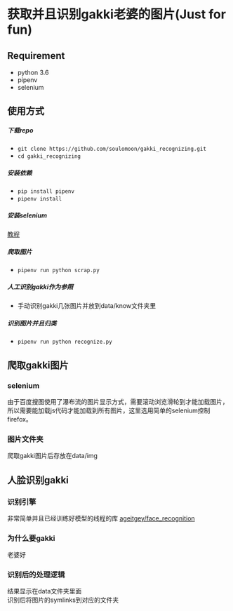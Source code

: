 # 获取并且识别gakki老婆的图片(Just for fun)

## Requirement
* python 3.6
* pipenv
* selenium

## 使用方式
##### 下载repo
* `git clone https://github.com/soulomoon/gakki_recognizing.git`
* `cd gakki_recognizing`
##### 安装依赖
* `pip install pipenv`
* `pipenv install`
##### 安装selenium
[教程](http://selenium-python.readthedocs.io/installation.html)
##### 爬取图片
* `pipenv run python scrap.py`
##### 人工识别gakki作为参照
* 手动识别gakki几张图片并放到data/know文件夹里
##### 识别图片并且归类
* `pipenv run python recognize.py`

## 爬取gakki图片

### selenium
由于百度搜图使用了瀑布流的图片显示方式，需要滚动浏览滑轮到才能加载图片，  
所以需要能加载js代码才能加载到所有图片，这里选用简单的selenium控制firefox。

### 图片文件夹
爬取gakki图片后存放在data/img


## 人脸识别gakki

### 识别引擎
非常简单并且已经训练好模型的线程的库 [ageitgey/face_recognition](https://github.com/ageitgey/face_recognition)

### 为什么要gakki
老婆好

### 识别后的处理逻辑
结果显示在data文件夹里面  
识别后将图片的symlinks到对应的文件夹
